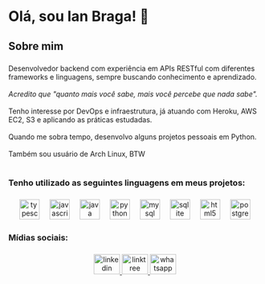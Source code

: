 <h1 align="left">Olá, sou Ian Braga! 👋</h1>

###

<h2 align="left">Sobre mim</h2>

###

<p align="left">
Desenvolvedor backend com experiência em APIs RESTful com diferentes frameworks e linguagens, sempre buscando conhecimento e aprendizado.<br><br>
<em>Acredito que "quanto mais você sabe, mais você percebe que nada sabe".</em><br><br>
Tenho interesse por DevOps e infraestrutura, já atuando com Heroku, AWS EC2, S3 e aplicando as práticas estudadas.<br><br>
Quando me sobra tempo, desenvolvo alguns projetos pessoais em Python.<br><br>
Também sou usuário de Arch Linux, BTW<br><br>
</p>


###

<h3 align="left">Tenho utilizado as seguintes linguagens em meus projetos:</h3>

###

<div align="center">
  <img src="https://cdn.jsdelivr.net/gh/devicons/devicon/icons/typescript/typescript-original.svg" height="40" alt="typescript logo" />
  <img width="12" />
  <img src="https://cdn.jsdelivr.net/gh/devicons/devicon/icons/javascript/javascript-original.svg" height="40" alt="javascript logo" />
  <img width="12" />
  <img src="https://cdn.jsdelivr.net/gh/devicons/devicon/icons/java/java-original.svg" height="40" alt="java logo" />
  <img width="12" />
  <img src="https://cdn.jsdelivr.net/gh/devicons/devicon/icons/python/python-original.svg" height="40" alt="python logo" />
  <img width="12" />
  <img src="https://cdn.jsdelivr.net/gh/devicons/devicon/icons/mysql/mysql-original.svg" height="40" alt="mysql logo" />
  <img width="12" />
  <img src="https://cdn.jsdelivr.net/gh/devicons/devicon/icons/sqlite/sqlite-original.svg" height="40" alt="sqlite logo" />
  <img width="12" />
  <img src="https://cdn.jsdelivr.net/gh/devicons/devicon/icons/html5/html5-original.svg" height="40" alt="html5 logo" />

  <img width="12" />
  <img src="https://cdn.jsdelivr.net/gh/devicons/devicon/icons/postgresql/postgresql-original.svg" height="40" alt="postgresql logo" />

</div>

###

<h3 align="left">Mídias sociais:</h3>

###

<div align="center">
  <a href="https://www.linkedin.com/in/ian-bragaa/" target="_blank">
    <img src="https://raw.githubusercontent.com/maurodesouza/profile-readme-generator/master/src/assets/icons/social/linkedin/default.svg" width="52" height="40" alt="linkedin logo"  />
  </a>
  <a href="https://linktr.ee/ianbragaa" target="_blank">
    <img src="https://raw.githubusercontent.com/maurodesouza/profile-readme-generator/master/src/assets/icons/social/linktree/default.svg" width="52" height="40" alt="linktree logo"  />
  </a>
  <a href="https://api.whatsapp.com/send?phone=5521971495784" target="_blank">
    <img src="https://raw.githubusercontent.com/maurodesouza/profile-readme-generator/master/src/assets/icons/social/whatsapp/default.svg" width="52" height="40" alt="whatsapp logo"  />
  </a>
</div>

###
